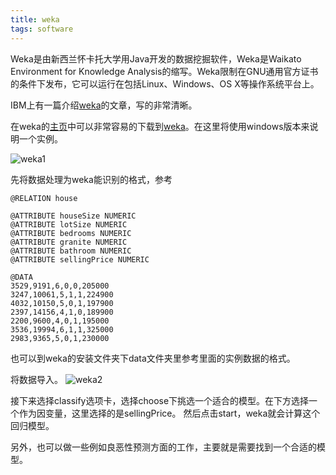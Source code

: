 ```yaml
---
title: weka
tags: software
---
```


Weka是由新西兰怀卡托大学用Java开发的数据挖掘软件，Weka是Waikato Environment for Knowledge Analysis的缩写。Weka限制在GNU通用官方证书的条件下发布，它可以运行在包括Linux、Windows、OS X等操作系统平台上。

IBM上有一篇介绍[weka](https://www.ibm.com/developerworks/cn/opensource/os-weka1/index.html)的文章，写的非常清晰。

在weka的[主页](https://www.cs.waikato.ac.nz/~ml/weka/index.html)中可以非常容易的下载到[weka](https://www.cs.waikato.ac.nz/~ml/weka/downloading.html)。在这里将使用windows版本来说明一个实例。


![weka1](https://raw.githubusercontent.com/pzweuj/pzweuj.github.io/master/downloads/images/weka1.jpg)

先将数据处理为weka能识别的格式，参考
```
@RELATION house
 
@ATTRIBUTE houseSize NUMERIC
@ATTRIBUTE lotSize NUMERIC
@ATTRIBUTE bedrooms NUMERIC
@ATTRIBUTE granite NUMERIC
@ATTRIBUTE bathroom NUMERIC
@ATTRIBUTE sellingPrice NUMERIC
 
@DATA
3529,9191,6,0,0,205000 
3247,10061,5,1,1,224900 
4032,10150,5,0,1,197900 
2397,14156,4,1,0,189900 
2200,9600,4,0,1,195000 
3536,19994,6,1,1,325000 
2983,9365,5,0,1,230000
```

也可以到weka的安装文件夹下data文件夹里参考里面的实例数据的格式。

将数据导入。
![weka2](https://raw.githubusercontent.com/pzweuj/pzweuj.github.io/master/downloads/images/weka2.jpg)

接下来选择classify选项卡，选择choose下挑选一个适合的模型。在下方选择一个作为因变量，这里选择的是sellingPrice。
然后点击start，weka就会计算这个回归模型。

另外，也可以做一些例如良恶性预测方面的工作，主要就是需要找到一个合适的模型。